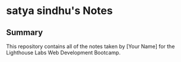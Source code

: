 # satya sindhu's Notes
 ## Summary 
This repository contains all of the notes taken by [Your Name] for the Lighthouse Labs Web Development Bootcamp.